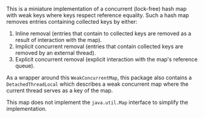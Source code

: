 This is a miniature implementation of a concurrent (lock-free) hash map with weak keys where keys respect reference equality. 
Such a hash map removes entries containing collected keys by either:

1. Inline removal (entries that contain to collected keys are removed as a result of interaction with the map).
2. Implicit concurrent removal (entries that contain collected keys are removed by an external thread).
3. Explicit concurrent removal (explicit interaction with the map's reference queue).

As a wrapper around this `WeakConcurrentMap`, this package also contains a `DetachedThreadLocal` which describes a weak concurrent map where
the current thread serves as a key of the map.

This map does not implement the `java.util.Map` interface to simplify the implementation.
